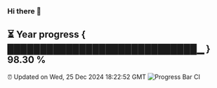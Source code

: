 ### Hi there 👋
⏳ Year progress { █████████████████████████████▁ } 98.30 %
---
⏰ Updated on Wed, 25 Dec 2024 18:22:52 GMT
![Progress Bar CI](https://github.com/liununu/liununu/workflows/Progress%20Bar%20CI/badge.svg)
